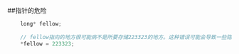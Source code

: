 ##指针的危险

```javascript
    long* fellow;
    
    // fellow指向的地方很可能病不是所要存储223323的地方。这种错误可能会导致一些隐匿、最难以跟踪的bug。
    *fellow = 223323; 
```